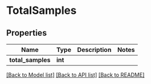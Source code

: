 # TotalSamples

## Properties
Name | Type | Description | Notes
------------ | ------------- | ------------- | -------------
**total_samples** | **int** |  | 

[[Back to Model list]](../README.md#documentation-for-models) [[Back to API list]](../README.md#documentation-for-api-endpoints) [[Back to README]](../README.md)



